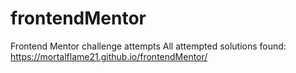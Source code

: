 # frontendMentor

Frontend Mentor challenge attempts
All attempted solutions found: https://mortalflame21.github.io/frontendMentor/

